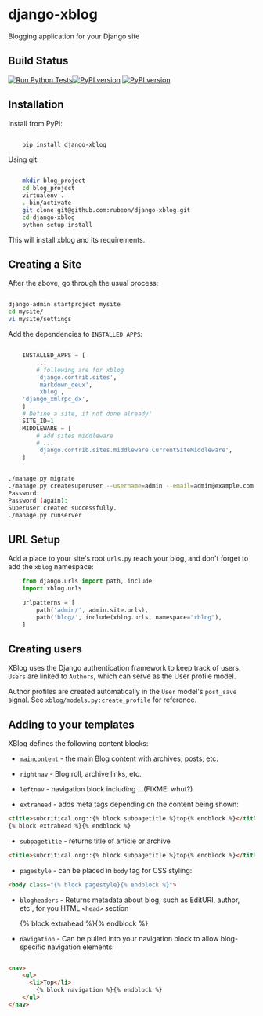 # django-xblog
Blogging application for your Django site

## Build Status

[![Run Python Tests](https://github.com/rubeon/django-xblog/actions/workflows/ci.yml/badge.svg)](https://github.com/rubeon/django-xblog/actions/workflows/ci.yml)[![PyPI version](https://badge.fury.io/py/django-xblog.svg)](https://badge.fury.io/py/django-xblog)
[![PyPI version](https://badge.fury.io/py/django-xblog.svg)](https://badge.fury.io/py/django-xblog)

## Installation

Install from PyPi:

```bash

    pip install django-xblog

```

Using git:

```bash

    mkdir blog_project
    cd blog_project
    virtualenv .
    . bin/activate
    git clone git@github.com:rubeon/django-xblog.git
    cd django-xblog
    python setup install

```


This will install xblog and its requirements.

## Creating a Site

After the above, go through the usual process:

```bash

django-admin startproject mysite
cd mysite/
vi mysite/settings

```
Add the dependencies to `INSTALLED_APPS`:
```python

    INSTALLED_APPS = [
        ...
        # following are for xblog
        'django.contrib.sites',
        'markdown_deux',
        'xblog',
	'django_xmlrpc_dx',
    ]
    # Define a site, if not done already!
    SITE_ID=1
    MIDDLEWARE = [
        # add sites middleware
        # ...
        'django.contrib.sites.middleware.CurrentSiteMiddleware',
    ]

```

```bash

./manage.py migrate
./manage.py createsuperuser --username=admin --email=admin@example.com
Password:
Password (again):
Superuser created successfully.
./manage.py runserver 
```

## URL Setup

Add a place to your site's root `urls.py` reach your blog, and don't forget to
add the `xblog` namespace:

```python
    from django.urls import path, include
    import xblog.urls

    urlpatterns = [
        path('admin/', admin.site.urls),
        path('blog/', include(xblog.urls, namespace="xblog"),
    ]
```

## Creating users

XBlog uses the Django authentication framework to keep track of users.  `Users`
are linked to `Authors`, which can serve as the User profile model.

Author profiles are created automatically in the `User` model's `post_save`
signal. See `xblog/models.py:create_profile` for reference.

## Adding to your templates

XBlog defines the following content blocks:

* `maincontent` - the main Blog content with archives, posts, etc.

* `rightnav` - Blog roll, archive links, etc.

* `leftnav` - navigation block including ...(FIXME: whut?)

* `extrahead` - adds meta tags depending on the content being shown:

```html
<title>subcritical.org::{% block subpagetitle %}top{% endblock %}</title>
{% block extrahead %}{% endblock %}
```

* `subpagetitle` - returns title of article or archive

```html
<title>subcritical.org::{% block subpagetitle %}top{% endblock %}</title>
```

* `pagestyle` - can be placed in `body` tag for CSS styling:

```html
<body class="{% block pagestyle}{% endblock %}">
```

* `blogheaders` - Returns metadata about blog, such as EditURI, author, etc., for you HTML `<head>` section

	<title>subcritical.org::{% block subpagetitle %}top{% endblock %}</title>
	{% block extrahead %}{% endblock %}

* `navigation` - Can be pulled into your navigation block to allow blog-specific navigation elements:

```html

<nav>
	<ul>
	  <li>Top</li>
    	{% block navigation %}{% endblock %}
	</ul>
</nav>

```
